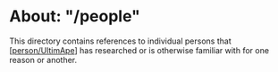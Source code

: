 # About: "/people"

This directory contains references to individual persons that [[person/UltimApe]] has researched or is otherwise familiar with for one reason or another.

[//begin]: # "Autogenerated link references for markdown compatibility"
[person/UltimApe]: ultimape "About: UltimApe"
[//end]: # "Autogenerated link references"